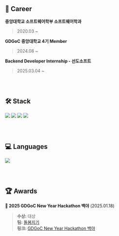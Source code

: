 ## 💼 Career
**중앙대학교 소프트웨어학부 소프트웨어학과**  
> 2020.03 ~

**GDGoC 중앙대학교 4기 Member**
> 2024.08 ~

**Backend Developer Internship - 선도소프트**  
> 2025.03.04 ~ 

<br>
<br>

  
## 🛠 Stack
<p>
    <img src="https://img.shields.io/badge/Spring%20Boot-6DB33F?style=flat&logo=Spring&logoColor=white"/>
    <img src="https://img.shields.io/badge/MySQL-4479A1?style=flat&logo=MySQL&logoColor=white"/>
    <img src="https://img.shields.io/badge/Docker-2496ED?style=flat&logo=Docker&logoColor=white"/>
    <img src="https://img.shields.io/badge/Amazon%20Web%20Services-232F3E?style=flat&logo=Amazon%20Web%20Services&logoColor=white"/>
</p>

<br>
<br>


## 💻 Languages
<p align="left">
  <img src="https://github-readme-stats.vercel.app/api/top-langs/?username=Hyun0828&layout=compact&theme=dark" />
</p>

<br>
<br>


## 🏆 Awards
**🏅 2025 GDGoC New Year Hackathon 백야** (2025.01.18)  
> **수상:** 대상  
> **팀:** [돌봄지기](https://nine-grade-d65.notion.site/22-17eb5a1edfe480f89ad6fbd4935ad688?pvs=4)  
> **링크:** [GDGoC New Year Hackathon 백야](https://pangmoo.notion.site/2025-GDGoC-KR-HACKATHON-f06eb012ef3741c2bf2bf3c6b8009a54)  
